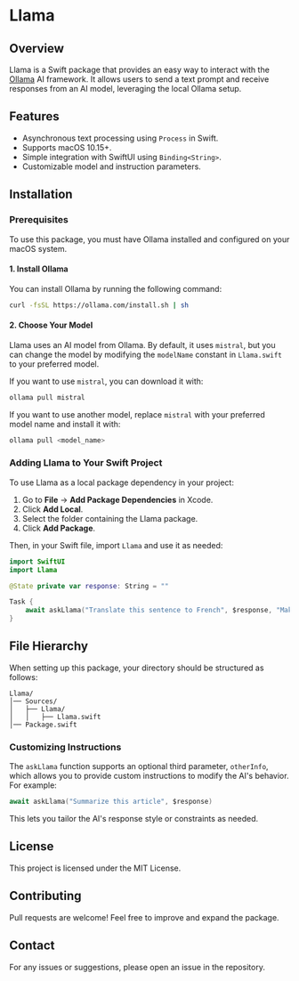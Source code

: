 # Llama

## Overview
Llama is a Swift package that provides an easy way to interact with the [Ollama](https://ollama.com) AI framework. It allows users to send a text prompt and receive responses from an AI model, leveraging the local Ollama setup.

## Features
- Asynchronous text processing using `Process` in Swift.
- Supports macOS 10.15+.
- Simple integration with SwiftUI using `Binding<String>`.
- Customizable model and instruction parameters.

## Installation

### Prerequisites
To use this package, you must have Ollama installed and configured on your macOS system.

#### 1. Install Ollama
You can install Ollama by running the following command:
```sh
curl -fsSL https://ollama.com/install.sh | sh
```

#### 2. Choose Your Model
Llama uses an AI model from Ollama. By default, it uses `mistral`, but you can change the model by modifying the `modelName` constant in `Llama.swift` to your preferred model.

If you want to use `mistral`, you can download it with:
```sh
ollama pull mistral
```

If you want to use another model, replace `mistral` with your preferred model name and install it with:
```sh
ollama pull <model_name>
```

### Adding Llama to Your Swift Project
To use Llama as a local package dependency in your project:

1. Go to **File** → **Add Package Dependencies** in Xcode.
2. Click **Add Local**.
3. Select the folder containing the Llama package.
4. Click **Add Package**.

Then, in your Swift file, import `Llama` and use it as needed:
```swift
import SwiftUI
import Llama

@State private var response: String = ""

Task {
    await askLlama("Translate this sentence to French", $response, "Make sure to use formal language.")
}
```

## File Hierarchy
When setting up this package, your directory should be structured as follows:
```
Llama/
│── Sources/
│   ├── Llama/
│   │   ├── Llama.swift
│── Package.swift
```

### Customizing Instructions
The `askLlama` function supports an optional third parameter, `otherInfo`, which allows you to provide custom instructions to modify the AI's behavior. For example:
```swift
await askLlama("Summarize this article", $response)
```
This lets you tailor the AI's response style or constraints as needed.

## License
This project is licensed under the MIT License.

## Contributing
Pull requests are welcome! Feel free to improve and expand the package.

## Contact
For any issues or suggestions, please open an issue in the repository.

